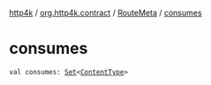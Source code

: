 [http4k](../../index.md) / [org.http4k.contract](../index.md) / [RouteMeta](index.md) / [consumes](./consumes.md)

# consumes

`val consumes: `[`Set`](https://kotlinlang.org/api/latest/jvm/stdlib/kotlin.collections/-set/index.html)`<`[`ContentType`](../../org.http4k.core/-content-type/index.md)`>`
